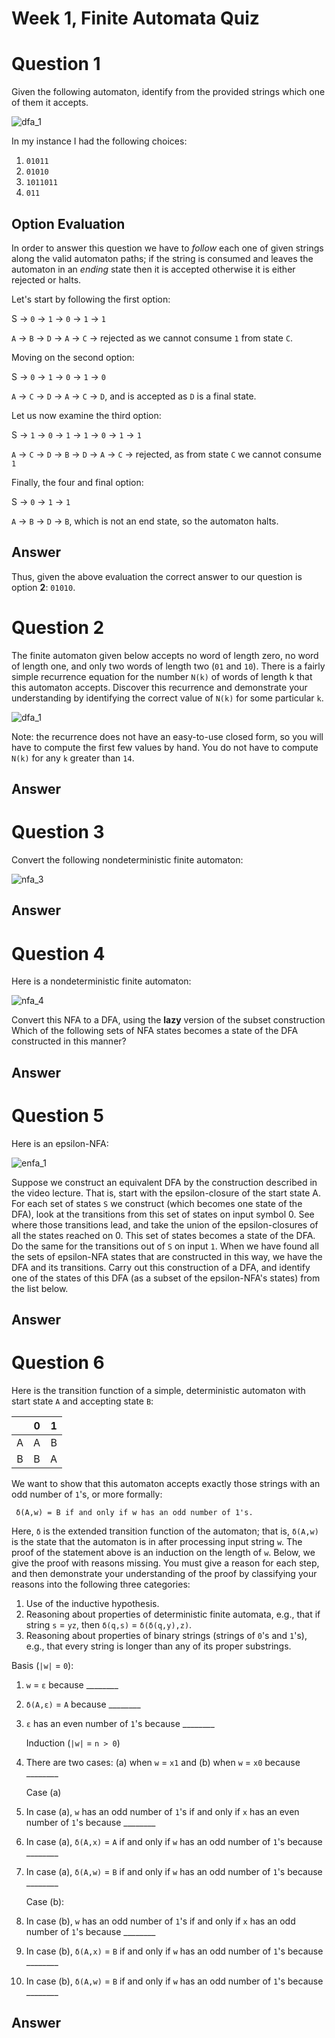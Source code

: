 # Week 1, Finite Automata Quiz

# Question 1

Given the following automaton, identify from the provided strings which one of them it accepts.

![dfa_1][dfa1]

In my instance I had the following choices:

 1. `01011`
 2. `01010`
 3. `1011011`
 4. `011`

## Option Evaluation

In order to answer this question we have to *follow* each one of given strings along the valid automaton paths;
if the string is consumed and leaves the automaton in an *ending* state then it is accepted otherwise it is
either rejected or halts.

Let's start by following the first option:

 S  → `0` → `1` → `0` → `1` → `1` 
 
 `A` → `B` → `D` → `A` → `C` → rejected as we cannot consume `1` from state `C`.
 
Moving on the second option:

 S → `0` → `1` → `0` → `1` → `0`
 
 `A` → `C` → `D` → `A` → `C` → `D`, and is accepted as `D` is a final state.
 
Let us now examine the third option:

 S → `1` → `0` → `1` → `1` → `0` → `1` → `1`
 
 `A` → `C` → `D` → `B` → `D` → `A` → `C` → rejected, as from state `C` we cannot consume `1`
 
Finally, the four and final option:

 S → `0` → `1` → `1`
 
 `A` → `B` → `D` → `B`, which is not an end state, so the automaton halts.
 
## Answer 
 
Thus, given the above evaluation the correct answer to our question is option **2**: `01010`.

# Question 2

The finite automaton given below accepts no word of length zero, no word of length one, 
and only two words of length two (`01` and `10`). There is a fairly simple recurrence 
equation for the number `N(k)` of words of length k that this automaton accepts. 
Discover this recurrence and demonstrate your understanding by identifying the 
correct value of `N(k)` for some particular `k`. 

![dfa_1][dfa1]

Note: the recurrence does not have an easy-to-use closed form, so you will have to 
compute the first few values by hand. You do not have to compute `N(k)` for any `k` 
greater than `14`.

## Answer

# Question 3

Convert the following nondeterministic finite automaton:

![nfa_3][nfa3]

## Answer

# Question 4

Here is a nondeterministic finite automaton:

![nfa_4][nfa4]

Convert this NFA to a DFA, using the **lazy** version of the subset construction 
Which of the following sets of NFA states becomes a state of the DFA 
constructed in this manner?

## Answer

# Question 5

Here is an epsilon-NFA:

![enfa_1][enfa1]

Suppose we construct an equivalent DFA by the construction described in the video 
lecture. That is, start with the epsilon-closure of the start state A. For each set 
of states `S` we construct (which becomes one state of the DFA), look at the 
transitions from this set of states on input symbol 0. See where those transitions 
lead, and take the union of the epsilon-closures of all the states reached on 0. 
This set of states becomes a state of the DFA. Do the same for the transitions 
out of `S` on input `1`. When we have found all the sets of epsilon-NFA states 
that are constructed in this way, we have the DFA and its transitions. Carry out 
this construction of a DFA, and identify one of the states of this DFA (as a 
subset of the epsilon-NFA's states) from the list below.

## Answer

# Question 6

Here is the transition function of a simple, deterministic automaton with start 
state `A` and accepting state `B`:

|     |  0  |  1  |
|:---:|:---:|:---:|
|  A  |  A  |  B  |
|  B  |  B  |  A  |

We want to show that this automaton accepts exactly those strings with an odd 
number of `1`'s, or more formally:

```
 δ(A,w) = B if and only if w has an odd number of 1's.
```

Here, `δ` is the extended transition function of the automaton; that is, `δ(A,w)` is the 
state that the automaton is in after processing input string `w`. The proof of the 
statement above is an induction on the length of `w`. Below, we give the proof with 
reasons missing. You must give a reason for each step, and then demonstrate your 
understanding of the proof by classifying your reasons into the following 
three categories:

1. Use of the inductive hypothesis.
2. Reasoning about properties of deterministic finite automata, e.g., 
that if string `s` = `yz`, then `δ(q,s)` = `δ(δ(q,y),z)`.
3. Reasoning about properties of binary strings (strings of `0`'s and `1`'s), 
e.g., that every string is longer than any of its proper substrings.

Basis (`|w|` = `0`):

 1. `w` = `ε` because ________
 2. `δ(A,ε)` = `A` because ________
 3. `ε` has an even number of `1`'s because ________
 
    Induction (`|w|` = `n > 0`)
    
 4. There are two cases: (a) when `w` = `x1` and (b) when `w` = `x0` because ________

    Case (a)
    
 5. In case (a), `w` has an odd number of `1`'s if and 
 only if `x` has an even number of `1`'s because ________
 6. In case (a), `δ(A,x)` = `A` if and only if `w` has an odd number 
 of `1`'s because ________
 7. In case (a), `δ(A,w)` = `B` if and only if `w` has an odd number 
 of `1`'s because ________

    Case (b):

 8. In case (b), `w` has an odd number of `1`'s if and only if `x` has an odd number 
 of `1`'s because ________
 9. In case (b), `δ(A,x)` = `B` if and only if `w` has an odd number 
 of `1`'s because ________
10. In case (b), `δ(A,w)` = `B` if and only if `w` has an odd number of `1`'s because ________

## Answer

[dfa1]: images/dfa1.gif
[nfa3]: images/nfa3.gif
[nfa4]: images/nfa4.gif
[enfa1]: images/enfa1.gif